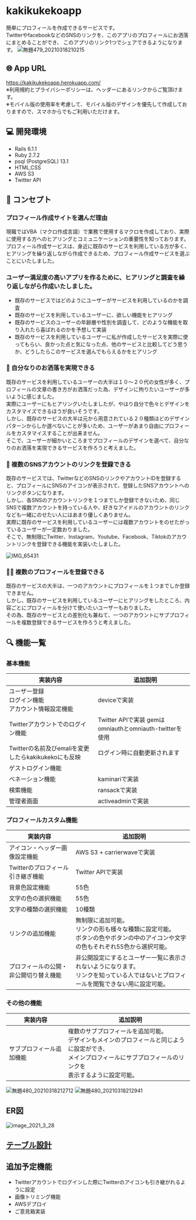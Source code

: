 # kakikukekoapp
簡単にプロフィールを作成できるサービスです。  
TwitterやfacebookなどのSNSのリンクを、このアプリのプロフィールにお洒落にまとめることができ、
このアプリのリンク1つでシェアできるようになります。
![無題479_20210318210215](https://user-images.githubusercontent.com/76430700/111623489-cd0cb500-882d-11eb-8bf5-c7096f88278f.png)

## 🌐 App URL
https://kakikukekoapp.herokuapp.com/  
※利用規約とプライバシーポリシーは、ヘッダーにあるリンクからご覧頂けます。  
※モバイル版の使用率を考慮して、モバイル版のデザインを優先して作成しておりますので、スマホからでもご利用いただけます。

## 💻 開発環境
- Rails 6.1.1
- Ruby 2.7.2
- psql (PostgreSQL) 13.1
- HTML,CSS
- AWS S3
- Twitter API

## 💬 コンセプト
### プロフィール作成サイトを選んだ理由
現職ではVBA（マクロ作成言語）で業務で使用するマクロを作成しており、実際に使用する方へのヒアリングとコミュニケーションの重要性を知っております。   
プロフィール作成サービスは、身近に既存のサービスを利用している方が多く、ヒアリングを繰り返しながら作成できるため、プロフィール作成サービスを選ぶことにいたしました。

### ユーザー満足度の高いアプリを作るために、ヒアリングと調査を繰り返しながら作成いたしました。  
- 既存のサービスではどのようにユーザーがサービスを利用しているのかを調査  
- 既存のサービスを利用しているユーザーに、欲しい機能をヒアリング
- 既存のサービスのユーザーの年齢層や性別を調査して、どのような機能を取り入れたら喜ばれるのかを予想して実装
- 既存のサービスを利用しているユーザーに私が作成したサービスを実際に使ってもらい、良かった点と気になった点、他のサービスと比較してどう思うか、どうしたらこのサービスを選んでもらえるかをヒアリング

### 🎨 自分なりのお洒落を実現できる
既存のサービスを利用しているユーザーの大半は１０～２０代の女性が多く、プロフィールの文章の書き方がお洒落だった為、デザインに拘りたいユーザーが多いように感じました。  
実際にユーザーにもヒアリングいたしましたが、やはり自分で色々とデザインをカスタマイズできるほうが良いそうです。  
しかし、既存のサービスの大半は元から用意されている２０種類ほどのデザインパターンからしか選べないことが多いため、ユーザーがあまり自由にプロフィールをカスタマイスすることが出来ません。   
そこで、ユーザーが細かいところまでプロフィールのデザインを選べて、自分なりのお洒落を実現できるサービスを作ろうと考えました。  

### 🔗 複数のSNSアカウントのリンクを登録できる
既存のサービスでは、TwitterなどのSNSのリンクやアカウントIDを登録すると、プロフィールにSNSのアイコンが表示されて、登録したSNSアカウントへのリンクボタンになります。    
しかし、各SNSのアカウントリンクを１つまでしか登録できないため、同じSNSで複数アカウントを持っている人や、好きなアイドルのアカウントのリンクなども一緒にのせたい人にはあまり優しくありません。  
実際に既存のサービスを利用しているユーザーには複数アカウントをのせたがっているユーザーが一定数おりました。  
そこで、無制限にTwitter、Instagram、Youtube、Facebook、Tiktokのアカウントリンクを登録できる機能を実装いたしました。  

![IMG_65431](https://user-images.githubusercontent.com/76430700/110473292-b7a6d500-8121-11eb-9804-8707115d02b4.png)

### 📄📄 複数のプロフィールを登録できる
既存のサービスの大半は、一つのアカウントにプロフィールを１つまでしか登録できません。  
しかし、既存のサービスを利用しているユーザーにヒアリングをしたところ、内容ごとにプロフィールを分けて使いたいユーザーもおりました。  
その為、既存のサービスとの差別化も兼ねて、一つのアカウントにサブプロフィールを複数登録できるサービスを作ろうと考えました。

## 🔍 機能一覧

### 基本機能
|  実装内容  |　追加説明  |
| ---- | ---- |
|  ユーザー登録<br>ログイン機能<br>アカウント情報設定機能  |  deviceで実装  |
|  Twitterアカウントでのログイン機能  |  Twitter APIで実装 gemはomniauthとomniauth-twitterを使用|
|  Twitterの名前及びemaliを変更したらkakikukekoにも反映  | ログイン時に自動更新されます |
|  ゲストログイン機能  |    |
|  べネーション機能 |  kaminariで実装  |
|  検索機能 |  ransackで実装  |
|  管理者画面  |  activeadminで実装  |

### プロフィールカスタム機能 
|  実装内容  |　追加説明  |
| ---- | ---- |
|  アイコン・ヘッダー画像設定機能  |  AWS S3 + carrierwaveで実装  |
|  Twitterのプロフィール引き継ぎ機能  |  Twitter APIで実装  |
| 背景色設定機能  |  55色  |
| 文字の色の選択機能 |  55色  |
| 文字の種類の選択機能  |  10種類  |
| リンクの追加機能  |  無制限に追加可能。<br>リンクの形も様々な種類に設定可能。<br>ボタンの色やボタンの中のアイコンや文字の色もそれぞれ55色から選択可能。  |
| プロフィールの公開・非公開切り替え機能  |  非公開設定にするとユーザー一覧に表示されないようになります。<br>リンクを知っている人ではないとプロフィールを閲覧できない用に設定可能。  |

### その他の機能
|  実装内容 　|　追加説明  |
| ---- | ---- |
|  サブプロフィール追加機能  | 複数のサブプロフィールを追加可能。<br> デザインもメインのプロフィールと同じように設定ができ、<br>メインプロフィールにサブプロフィールのリンクを<br>表示するように設定可能。  |

![無題480_20210318212712](https://user-images.githubusercontent.com/76430700/111626369-4063f600-8831-11eb-8bc7-de4c87853631.png)
![無題480_20210318212941](https://user-images.githubusercontent.com/76430700/111626375-41952300-8831-11eb-8c7f-c8638e872219.png)

## ER図
![image_2021_3_28](https://user-images.githubusercontent.com/76430700/112745574-75680980-8fe4-11eb-95d2-9efee80ebb47.png)

## [テーブル設計](https://docs.google.com/spreadsheets/d/13P-5MeE7ZZ1ZR2DLBxzS01MRNf-DVC8XF1ZidiUwb-0/edit#gid=0)

## 追加予定機能
- Twitterアカウントでログインした際にTwitterのアイコンも引き継がれるように設定
- 画像トリミング機能
- AWSデプロイ
- ご意見箱実装
